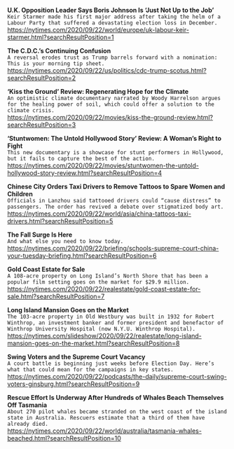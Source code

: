 **U.K. Opposition Leader Says Boris Johnson Is ‘Just Not Up to the Job’**\
`Keir Starmer made his first major address after taking the helm of a Labour Party that suffered a devastating election loss in December.`\
https://nytimes.com/2020/09/22/world/europe/uk-labour-keir-starmer.html?searchResultPosition=1

**The C.D.C.’s Continuing Confusion**\
`A reversal erodes trust as Trump barrels forward with a nomination: This is your morning tip sheet.`\
https://nytimes.com/2020/09/22/us/politics/cdc-trump-scotus.html?searchResultPosition=2

**‘Kiss the Ground’ Review: Regenerating Hope for the Climate**\
`An optimistic climate documentary narrated by Woody Harrelson argues for the healing power of soil, which could offer a solution to the climate crisis.`\
https://nytimes.com/2020/09/22/movies/kiss-the-ground-review.html?searchResultPosition=3

**‘Stuntwomen: The Untold Hollywood Story’ Review: A Woman’s Right to Fight**\
`This new documentary is a showcase for stunt performers in Hollywood, but it fails to capture the best of the action.`\
https://nytimes.com/2020/09/22/movies/stuntwomen-the-untold-hollywood-story-review.html?searchResultPosition=4

**Chinese City Orders Taxi Drivers to Remove Tattoos to Spare Women and Children**\
`Officials in Lanzhou said tattooed drivers could “cause distress” to passengers. The order has revived a debate over stigmatized body art.`\
https://nytimes.com/2020/09/22/world/asia/china-tattoos-taxi-drivers.html?searchResultPosition=5

**The Fall Surge Is Here**\
`And what else you need to know today.`\
https://nytimes.com/2020/09/22/briefing/schools-supreme-court-china-your-tuesday-briefing.html?searchResultPosition=6

**Gold Coast Estate for Sale**\
`A 108-acre property on Long Island’s North Shore that has been a popular film setting goes on the market for $29.9 million.`\
https://nytimes.com/2020/09/22/realestate/gold-coast-estate-for-sale.html?searchResultPosition=7

**Long Island Mansion Goes on the Market**\
`The 103-acre property in Old Westbury was built in 1932 for Robert Winthrop, an investment banker and former president and benefactor of Winthrop University Hospital (now N.Y.U. Winthrop Hospital).`\
https://nytimes.com/slideshow/2020/09/22/realestate/long-island-mansion-goes-on-the-market.html?searchResultPosition=8

**Swing Voters and the Supreme Court Vacancy**\
`A court battle is beginning just weeks before Election Day. Here’s what that could mean for the campaigns in key states.`\
https://nytimes.com/2020/09/22/podcasts/the-daily/supreme-court-swing-voters-ginsburg.html?searchResultPosition=9

**Rescue Effort Is Underway After Hundreds of Whales Beach Themselves Off Tasmania**\
`About 270 pilot whales became stranded on the west coast of the island state in Australia. Rescuers estimate that a third of them have already died.`\
https://nytimes.com/2020/09/22/world/australia/tasmania-whales-beached.html?searchResultPosition=10

